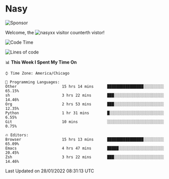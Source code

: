 # Nasy

<!--
<p align="center">
<img height="200" src="https://github-readme-stats.vercel.app/api?username=nasyxx&count_private=true&show_icons=true&theme=dracula&include_all_commits=true"/>
<img height="200" src="https://github-readme-stats.vercel.app/api/top-langs/?username=nasyxx&theme=dracula&hide=html,jupyter+notebook&count_private=true&show_icons=true"/>
</p>

  
----------------
-->

![Sponsor](https://img.shields.io/static/v1.svg?label=Sponsor&message=%E2%9D%A4&logo=GitHub&style=flat&color=pink)
 
Welcome, the ![nasyxx visitor counter](https://count.getloli.com/get/@nasyxx?theme=rule34)th vistor!
 
<!--START_SECTION:waka-->
![Code Time](http://img.shields.io/badge/Code%20Time-1%2C799%20hrs%2018%20mins-blue)

![Lines of code](https://img.shields.io/badge/From%20Hello%20World%20I%27ve%20Written-5%20Million%20lines%20of%20code-blue)

📊 **This Week I Spent My Time On** 

```text
⌚︎ Time Zone: America/Chicago

💬 Programming Languages: 
Other                    15 hrs 14 mins      ████████████████░░░░░░░░░   65.15% 
sh                       3 hrs 22 mins       ███░░░░░░░░░░░░░░░░░░░░░░   14.46% 
Org                      2 hrs 53 mins       ███░░░░░░░░░░░░░░░░░░░░░░   12.35% 
Python                   1 hr 31 mins        █░░░░░░░░░░░░░░░░░░░░░░░░   6.55% 
Git                      10 mins             ░░░░░░░░░░░░░░░░░░░░░░░░░   0.75%

🔥 Editors: 
Browser                  15 hrs 13 mins      ████████████████░░░░░░░░░   65.09% 
Emacs                    4 hrs 47 mins       █████░░░░░░░░░░░░░░░░░░░░   20.45% 
Zsh                      3 hrs 22 mins       ███░░░░░░░░░░░░░░░░░░░░░░   14.46%

```


 Last Updated on 28/01/2022 08:31:13 UTC
<!--END_SECTION:waka-->

<!-- ![visitors](https://visitor-badge.laobi.icu/badge?page_id=nasyxx.nasyxx) -->
